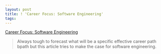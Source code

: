 ```yaml
---
layout: post
title: ! 'Career Focus: Software Engineering'
tags: 
---
```

[Career Focus: Software Engineering][1]

> Always tough to forecast what will be a specific effective career path
bpath but this article tries to make the case for software engineering.

[1]: http://www.todaysengineer.org/2011/Mar/career-focus.asp

